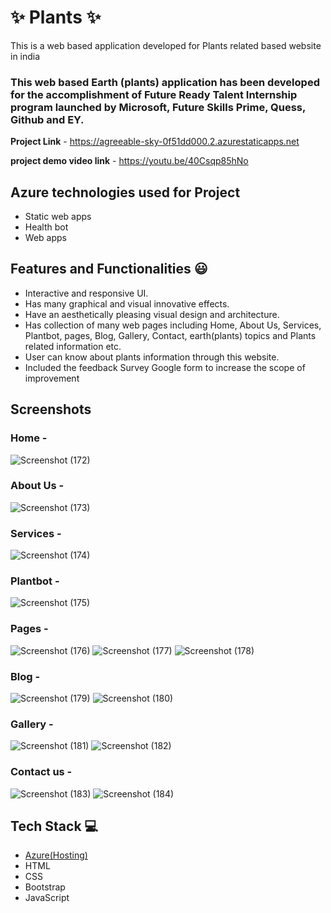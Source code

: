# ✨  Plants ✨

This is a web based application developed for Plants related based website in india

### This web based Earth (plants) application has been developed for the accomplishment of Future Ready Talent Internship program launched by Microsoft, Future Skills Prime, Quess, Github and EY.


**Project Link** - https://agreeable-sky-0f51dd000.2.azurestaticapps.net

**project demo video link** -  https://youtu.be/40Csqp85hNo

## Azure technologies used for Project

- Static web apps
- Health bot
- Web apps

## Features and Functionalities 😃

- Interactive and responsive UI.
- Has many graphical and visual innovative effects.
- Have an aesthetically pleasing visual design and architecture.
- Has collection of many web pages including Home, About Us, Services, Plantbot, pages, Blog, Gallery, Contact, earth(plants) topics and Plants related information etc.
- User can know about plants information through this website.
- Included the feedback Survey Google form to increase the scope of improvement 

## Screenshots



### Home  -
![Screenshot (172)](https://user-images.githubusercontent.com/118352360/206829484-8f135c0e-6f7a-44a4-bf77-10ddb3b99dbf.png)




### About Us -
![Screenshot (173)](https://user-images.githubusercontent.com/118352360/206829493-25367f1e-b62b-43cc-8ffd-1b149113f928.png)





### Services -
![Screenshot (174)](https://user-images.githubusercontent.com/118352360/206829505-6e3a8e09-ef21-49d4-9ba0-d710f2804525.png)




### Plantbot  -
![Screenshot (175)](https://user-images.githubusercontent.com/118352360/206829510-57f910ba-3dcc-4abb-87ab-5bbb263dd67d.png)






### Pages  -
![Screenshot (176)](https://user-images.githubusercontent.com/118352360/206829516-d5aab16c-588e-4a29-9713-9edaa75ad75b.png)
![Screenshot (177)](https://user-images.githubusercontent.com/118352360/206829521-346b7263-f82c-4d21-8b24-ac37fec96a60.png)
![Screenshot (178)](https://user-images.githubusercontent.com/118352360/206829523-5f737166-092d-4e1a-a016-cbb4c4150908.png)






### Blog  -
![Screenshot (179)](https://user-images.githubusercontent.com/118352360/206829528-ad1a6522-0fe6-45da-a804-1d7ee0bc6d33.png)
![Screenshot (180)](https://user-images.githubusercontent.com/118352360/206829537-c596938a-d5f4-4fd7-9443-638efbbd3145.png)






### Gallery  -
![Screenshot (181)](https://user-images.githubusercontent.com/118352360/206829542-e91ef23d-b810-4d0e-8c42-b4327e9ec394.png)
![Screenshot (182)](https://user-images.githubusercontent.com/118352360/206829548-df8991bb-674a-46a6-87cb-7b8b62d5b926.png)






### Contact us -
![Screenshot (183)](https://user-images.githubusercontent.com/118352360/206829550-f47cf1c0-bb07-4312-8318-643f6405c485.png)
![Screenshot (184)](https://user-images.githubusercontent.com/118352360/206829553-9c3b099c-8870-4486-bfe4-5c8e8ca73e71.png)










## Tech Stack 💻

- [Azure(Hosting)](https://azure.microsoft.com/en-in/features/azure-portal/)
- HTML
- CSS
- Bootstrap
- JavaScript
